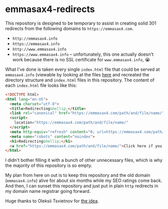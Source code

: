 # emmasax4-redirects

This repository is designed to be temporary to assist in creating solid 301 redirects from the following domains to `https://emmasax4.com`.

* `http://emmasax4.info`
* `https://emmasax4.info`
* `http://www.emmasax4.info`
* `https://www.emmasax4.info` – unfortunately, this one actually doesn't work because there is no SSL certificate for `www.emmasax4.info`, 😭

What I've done is taken every single `index.html` file that could be served at `emmasax4.info` (viewable by looking at the files [here](https://github.com/emmasax4/emmasax4.com/tree/dd3f3500597331bf4795746d4d1ecdb60b0bb21c) and recreated the directory structure and `index.html` files in this repository. The content of each `index.html` file looks like this:

```html
<!DOCTYPE html>
<html lang="en-US">
  <meta charset="utf-8">
  <title>Redirecting&hellip;</title>
  <link rel="canonical" href="https://emmasax4.com/path/and/file/name/">
  <script>
    location="https://emmasax4.com/path/and/file/name/"
  </script>
  <meta http-equiv="refresh" content="0; url=https://emmasax4.com/path/and/file/name/">
  <meta name="robots" content="noindex">
  <h1>Redirecting&hellip;</h1>
  <a href="https://emmasax4.com/path/and/file/name/">Click here if you are not redirected.</a>
</html>
```

I didn't bother filling it with a bunch of other unnecessary files, which is why the majority of this repository is so empty.

My plan from here on out is to keep this repository and the old domain (`emmasax4.info`) alive for about six months while my SEO ratings come back. And then, I can sunset this repository and just put in plain `http` redirects in my domain name registrar going forward.

Huge thanks to Oleksii Tsvietnov for [the idea](https://opensource.com/article/19/7/permanently-redirect-github-pages).
